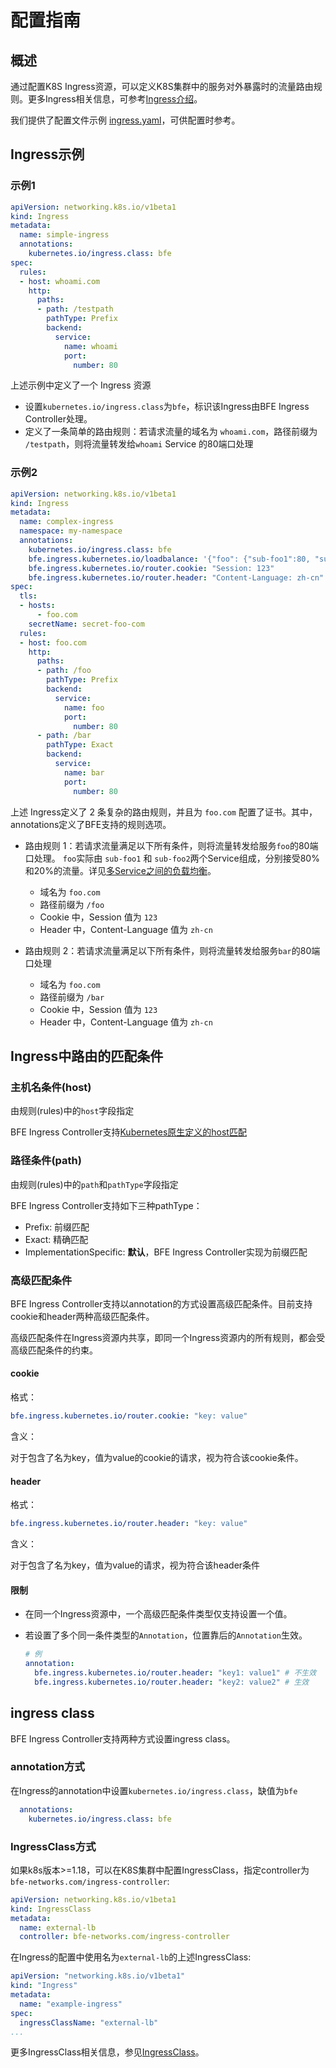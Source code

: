 # 配置指南

## 概述
通过配置K8S Ingress资源，可以定义K8S集群中的服务对外暴露时的流量路由规则。更多Ingress相关信息，可参考[Ingress介绍]。

我们提供了配置文件示例 [ingress.yaml](../../deploy/ingress.yaml)，可供配置时参考。

## Ingress示例
### 示例1
```yaml
apiVersion: networking.k8s.io/v1beta1
kind: Ingress
metadata:
  name: simple-ingress
  annotations:
    kubernetes.io/ingress.class: bfe  
spec:
  rules:
  - host: whoami.com
    http:
      paths:
      - path: /testpath
        pathType: Prefix
        backend:
          service:
            name: whoami
            port:
              number: 80
```
上述示例中定义了一个 Ingress 资源

- 设置`kubernetes.io/ingress.class`为`bfe`，标识该Ingress由BFE Ingress Controller处理。
- 定义了一条简单的路由规则：若请求流量的域名为 `whoami.com`，路径前缀为 `/testpath`，则将流量转发给`whoami` Service 的80端口处理

### 示例2
```yaml
apiVersion: networking.k8s.io/v1beta1
kind: Ingress
metadata:
  name: complex-ingress
  namespace: my-namespace
  annotations:
    kubernetes.io/ingress.class: bfe
    bfe.ingress.kubernetes.io/loadbalance: '{"foo": {"sub-foo1":80, "sub-foo2":20}}'
    bfe.ingress.kubernetes.io/router.cookie: "Session: 123"
    bfe.ingress.kubernetes.io/router.header: "Content-Language: zh-cn"
spec:
  tls:
  - hosts:
      - foo.com
    secretName: secret-foo-com
  rules:
  - host: foo.com
    http:
      paths:
      - path: /foo
        pathType: Prefix
        backend:
          service:
            name: foo
            port:
              number: 80
      - path: /bar
        pathType: Exact
        backend:
          service:
            name: bar
            port:
              number: 80
```
上述 Ingress定义了 2 条复杂的路由规则，并且为 `foo.com` 配置了证书。其中，annotations定义了BFE支持的规则选项。

- 路由规则 1：若请求流量满足以下所有条件，则将流量转发给服务`foo`的80端口处理。 `foo`实际由 `sub-foo1` 和 `sub-foo2`两个Service组成，分别接受80%和20%的流量。详见[多Service之间的负载均衡](load-balance.md)。

    - 域名为 `foo.com`
    - 路径前缀为 `/foo`
    - Cookie 中，Session 值为 `123`
    - Header 中，Content-Language 值为 `zh-cn`
  
- 路由规则 2：若请求流量满足以下所有条件，则将流量转发给服务`bar`的80端口处理
    - 域名为 `foo.com`
    - 路径前缀为 `/bar`
    - Cookie 中，Session 值为 `123`
    - Header 中，Content-Language 值为 `zh-cn`

## Ingress中路由的匹配条件

### 主机名条件(host)

由规则(rules)中的`host`字段指定

BFE Ingress Controller支持[Kubernetes原生定义的host匹配][hostname-wildcards]
                

### 路径条件(path)
由规则(rules)中的`path`和`pathType`字段指定

BFE Ingress Controller支持如下三种pathType：

- Prefix: 前缀匹配
- Exact: 精确匹配
- ImplementationSpecific: __默认__，BFE Ingress Controller实现为前缀匹配

### 高级匹配条件

BFE Ingress Controller支持以annotation的方式设置高级匹配条件。目前支持cookie和header两种高级匹配条件。

高级匹配条件在Ingress资源内共享，即同一个Ingress资源内的所有规则，都会受高级匹配条件的约束。

#### cookie

格式：
``` yaml
bfe.ingress.kubernetes.io/router.cookie: "key: value"
```

含义：

对于包含了名为key，值为value的cookie的请求，视为符合该cookie条件。

#### header      

格式：

``` yaml
bfe.ingress.kubernetes.io/router.header: "key: value"
```

含义：

对于包含了名为key，值为value的请求，视为符合该header条件

#### 限制

- 在同一个Ingress资源中，一个高级匹配条件类型仅支持设置一个值。
  
- 若设置了多个同一条件类型的`Annotation`，位置靠后的`Annotation`生效。
  
    ```yaml
    # 例
    annotation:
      bfe.ingress.kubernetes.io/router.header: "key1: value1" # 不生效
      bfe.ingress.kubernetes.io/router.header: "key2: value2" # 生效
    ```

## ingress class
BFE Ingress Controller支持两种方式设置ingress class。

### annotation方式

在Ingress的annotation中设置`kubernetes.io/ingress.class`，缺值为`bfe`
```yaml
  annotations:
    kubernetes.io/ingress.class: bfe  
```

### IngressClass方式

如果k8s版本>=1.18，可以在K8S集群中配置IngressClass，指定controller为`bfe-networks.com/ingress-controller`:

```yaml
apiVersion: networking.k8s.io/v1beta1
kind: IngressClass
metadata:
  name: external-lb
  controller: bfe-networks.com/ingress-controller
```

在Ingress的配置中使用名为`external-lb`的上述IngressClass:

```yaml
apiVersion: "networking.k8s.io/v1beta1"
kind: "Ingress"
metadata:
  name: "example-ingress"
spec:
  ingressClassName: "external-lb"
...
```

更多IngressClass相关信息，参见[IngressClass]。


[Ingress介绍]: https://kubernetes.io/docs/concepts/services-networking/ingress/#what-is-ingress
[pathType]: https://kubernetes.io/docs/concepts/services-networking/ingress/#path-types
[hostname-wildcards]: https://kubernetes.io/docs/concepts/services-networking/ingress/#hostname-wildcards
[IngressClass]: https://kubernetes.io/blog/2020/04/02/improvements-to-the-ingress-api-in-kubernetes-1.18/#extended-configuration-with-ingress-classes
